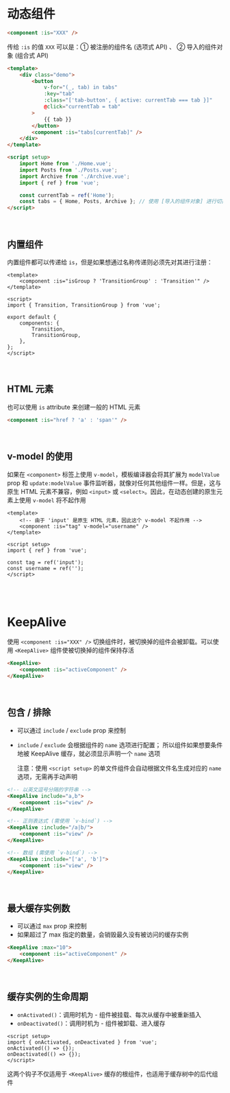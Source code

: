 # 动态组件

```html
<component :is="XXX" />
```

传给 `:is` 的值 `XXX` 可以是：① 被注册的组件名 (选项式 API) 、 ② 导入的组件对象 (组合式 API)

```html
<template>
    <div class="demo">
        <button
            v-for="(_, tab) in tabs"
            :key="tab"
            :class="['tab-button', { active: currentTab === tab }]"
            @click="currentTab = tab"
        >
            {{ tab }}
        </button>
        <component :is="tabs[currentTab]" />
    </div>
</template>

<script setup>
    import Home from './Home.vue';
    import Posts from './Posts.vue';
    import Archive from './Archive.vue';
    import { ref } from 'vue';

    const currentTab = ref('Home');
    const tabs = { Home, Posts, Archive }; // 使用 [导入的组件对象] 进行切换
</script>
```

<br>

## 内置组件

内置组件都可以传递给 `is`，但是如果想通过名称传递则必须先对其进行注册：

```vue
<template>
    <component :is="isGroup ? 'TransitionGroup' : 'Transition'" />
</template>

<script>
import { Transition, TransitionGroup } from 'vue';

export default {
    components: {
        Transition,
        TransitionGroup,
    },
};
</script>
```

<br>

## HTML 元素

也可以使用 `is` attribute 来创建一般的 HTML 元素

```html
<component :is="href ? 'a' : 'span'" />
```

<br>

## v-model 的使用

如果在 `<component>` 标签上使用 `v-model`，模板编译器会将其扩展为 `modelValue` prop 和 `update:modelValue` 事件监听器，就像对任何其他组件一样。但是，这与原生 HTML 元素不兼容，例如 `<input>` 或 `<select>`。因此，在动态创建的原生元素上使用 `v-model` 将不起作用

```vue
<template>
    <!-- 由于 'input' 是原生 HTML 元素，因此这个 v-model 不起作用 -->
    <component :is="tag" v-model="username" />
</template>

<script setup>
import { ref } from 'vue';

const tag = ref('input');
const username = ref('');
</script>
```

<br><br>

# KeepAlive

使用 `<component :is="XXX" />` 切换组件时，被切换掉的组件会被卸载。可以使用 `<KeepAlive>` 组件使被切换掉的组件保持存活

```html
<KeepAlive>
    <component :is="activeComponent" />
</KeepAlive>
```

<br>

## 包含 / 排除

-   可以通过 `include` / `exclude` prop 来控制

-   `include` / `exclude` 会根据组件的 `name` 选项进行配置；
    所以组件如果想要条件地被 KeepAlive 缓存，就必须显示声明一个 `name` 选项

    注意：使用 `<script setup>` 的单文件组件会自动根据文件名生成对应的 `name` 选项，无需再手动声明

```html
<!-- 以英文逗号分隔的字符串 -->
<KeepAlive include="a,b">
    <component :is="view" />
</KeepAlive>

<!-- 正则表达式 (需使用 `v-bind`) -->
<KeepAlive :include="/a|b/">
    <component :is="view" />
</KeepAlive>

<!-- 数组 (需使用 `v-bind`) -->
<KeepAlive :include="['a', 'b']">
    <component :is="view" />
</KeepAlive>
```

<br>

## 最大缓存实例数

-   可以通过 `max` prop 来控制
-   如果超过了 max 指定的数量，会销毁最久没有被访问的缓存实例

```html
<KeepAlive :max="10">
    <component :is="activeComponent" />
</KeepAlive>
```

<br>

## 缓存实例的生命周期

-   `onActivated()`：调用时机为 - 组件被挂载、每次从缓存中被重新插入
-   `onDeactivated()`：调用时机为 - 组件被卸载、进入缓存

```vue
<script setup>
import { onActivated, onDeactivated } from 'vue';
onActivated(() => {});
onDeactivated(() => {});
</script>
```

这两个钩子不仅适用于 `<KeepAlive>` 缓存的根组件，也适用于缓存树中的后代组件

<br><br>
